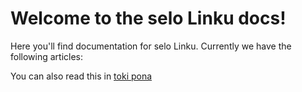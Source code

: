 # Welcome to the selo Linku docs!
Here you'll find documentation for selo Linku. Currently we have the following articles:

You can also read this in [toki pona](../tp/README.md)